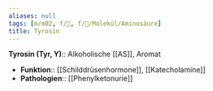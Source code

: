 ```yaml
---
aliases: null
tags: [m/m02, f/🧪, f/🧪/Molekül/Aminosäure]
title: Tyrosin
---
```

**Tyrosin (Tyr, Y)**:: Alkoholische [[AS]], Aromat
- **Funktion**:: [[Schilddrüsenhormone]], [[Katecholamine]]
- **Pathologien**:: [[Phenylketonurie]]